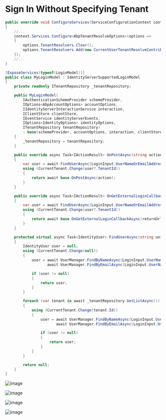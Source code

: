 # Sign In Without Specifying Tenant


```cs
public override void ConfigureServices(ServiceConfigurationContext context)
{
    //...
    context.Services.Configure<AbpTenantResolveOptions>(options =>
    {
        options.TenantResolvers.Clear();
        options.TenantResolvers.Add(new CurrentUserTenantResolveContributor());
    });
    //...
}
```

```cs
[ExposeServices(typeof(LoginModel))]
public class MyLoginModel : IdentityServerSupportedLoginModel
{
    private readonly ITenantRepository _tenantRepository;

    public MyLoginModel(
        IAuthenticationSchemeProvider schemeProvider,
        IOptions<AbpAccountOptions> accountOptions,
        IIdentityServerInteractionService interaction,
        IClientStore clientStore,
        IEventService identityServerEvents,
        IOptions<IdentityOptions> identityOptions,
        ITenantRepository tenantRepository)
        : base(schemeProvider, accountOptions, interaction, clientStore, identityServerEvents, identityOptions)
    {
        _tenantRepository = tenantRepository;
    }

    public override async Task<IActionResult> OnPostAsync(string action)
    {
        var user = await FindUserAsync(LoginInput.UserNameOrEmailAddress);
        using (CurrentTenant.Change(user?.TenantId))
        {
            return await base.OnPostAsync(action);
        }
    }

    public override async Task<IActionResult> OnGetExternalLoginCallbackAsync(string returnUrl = "", string returnUrlHash = "", string remoteError = null)
    {
        var user = await FindUserAsync(LoginInput.UserNameOrEmailAddress);
        using (CurrentTenant.Change(user?.TenantId))
        {
            return await base.OnGetExternalLoginCallbackAsync(returnUrl, returnUrlHash, remoteError);
        }
    }

    protected virtual async Task<IdentityUser> FindUserAsync(string uniqueUserNameOrEmailAddress)
    {
        IdentityUser user = null;
        using (CurrentTenant.Change(null))
        {
            user = await UserManager.FindByNameAsync(LoginInput.UserNameOrEmailAddress) ??
                   await UserManager.FindByEmailAsync(LoginInput.UserNameOrEmailAddress);

            if (user != null)
            {
                return user;
            }
        }

        foreach (var tenant in await _tenantRepository.GetListAsync())
        {
            using (CurrentTenant.Change(tenant.Id))
            {
                user = await UserManager.FindByNameAsync(LoginInput.UserNameOrEmailAddress) ??
                       await UserManager.FindByEmailAsync(LoginInput.UserNameOrEmailAddress);

                if (user != null)
                {
                    return user;
                }
            }
        }

        return null;
    }
}

```

![image](https://user-images.githubusercontent.com/6908465/113087977-45ed1300-9217-11eb-9068-32503522c13d.png)

![image](https://user-images.githubusercontent.com/6908465/113088025-5c936a00-9217-11eb-9064-c45167de7521.png)

![image](https://user-images.githubusercontent.com/6908465/113088040-63ba7800-9217-11eb-9ba3-3d0acbe0a2dd.png)

![image](https://user-images.githubusercontent.com/6908465/113088055-6b7a1c80-9217-11eb-8591-1f080d5e6b91.png)



